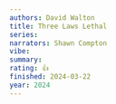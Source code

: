```yaml
---
authors: David Walton
title: Three Laws Lethal
series:
narrators: Shawn Compton
vibe:
summary:
rating: 👍
finished: 2024-03-22
year: 2024
---
```

